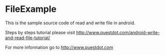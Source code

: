 # FileExample
This is the sample source code of read and write file in android.

Steps by steps tutorial please visit http://www.questdot.com/android-write-and-read-file-tutorial/

For more information go to http://www.questdot.com
